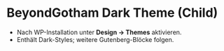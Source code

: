 # BeyondGotham Dark Theme (Child)

- Nach WP-Installation unter **Design → Themes** aktivieren.
- Enthält Dark-Styles; weitere Gutenberg-Blöcke folgen.
